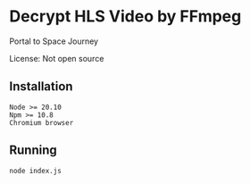 # Decrypt HLS Video by FFmpeg

Portal to Space Journey

License: Not open source

## Installation

```
Node >= 20.10
Npm >= 10.8
Chromium browser
```

## Running

```
node index.js
```
